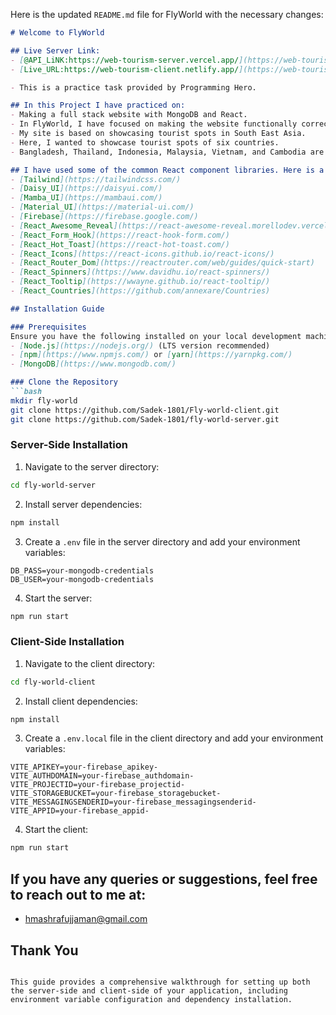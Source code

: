 Here is the updated `README.md` file for FlyWorld with the necessary changes:

```markdown
# Welcome to FlyWorld

## Live Server Link:
- [@API_LiNK:https://web-tourism-server.vercel.app/](https://web-tourism-server.vercel.app/)
- [Live_URL:https://web-tourism-client.netlify.app/](https://web-tourism-client.netlify.app/)

- This is a practice task provided by Programming Hero. 

## In this Project I have practiced on:
- Making a full stack website with MongoDB and React.
- In FlyWorld, I have focused on making the website functionally correct.
- My site is based on showcasing tourist spots in South East Asia.
- Here, I wanted to showcase tourist spots of six countries.
- Bangladesh, Thailand, Indonesia, Malaysia, Vietnam, and Cambodia are included in this website.

## I have used some of the common React component libraries. Here is a list of them:
- [Tailwind](https://tailwindcss.com/)
- [Daisy_UI](https://daisyui.com/)
- [Mamba_UI](https://mambaui.com/)
- [Material_UI](https://material-ui.com/)
- [Firebase](https://firebase.google.com/)
- [React_Awesome_Reveal](https://react-awesome-reveal.morellodev.vercel.app/)
- [React_Form_Hook](https://react-hook-form.com/)
- [React_Hot_Toast](https://react-hot-toast.com/)
- [React_Icons](https://react-icons.github.io/react-icons/)
- [React_Router_Dom](https://reactrouter.com/web/guides/quick-start)
- [React_Spinners](https://www.davidhu.io/react-spinners/)
- [React_Tooltip](https://wwayne.github.io/react-tooltip/)
- [React_Countries](https://github.com/annexare/Countries)

## Installation Guide

### Prerequisites
Ensure you have the following installed on your local development machine:
- [Node.js](https://nodejs.org/) (LTS version recommended)
- [npm](https://www.npmjs.com/) or [yarn](https://yarnpkg.com/)
- [MongoDB](https://www.mongodb.com/)

### Clone the Repository
```bash
mkdir fly-world
git clone https://github.com/Sadek-1801/Fly-world-client.git
git clone https://github.com/Sadek-1801/fly-world-server.git

```

### Server-Side Installation

1. Navigate to the server directory:
```bash
cd fly-world-server
```

2. Install server dependencies:
```bash
npm install
```

3. Create a `.env` file in the server directory and add your environment variables:
```plaintext
DB_PASS=your-mongodb-credentials
DB_USER=your-mongodb-credentials
```

4. Start the server:
```bash
npm run start
```

### Client-Side Installation

1. Navigate to the client directory:
```bash
cd fly-world-client
```

2. Install client dependencies:
```bash
npm install
```

3. Create a `.env.local` file in the client directory and add your environment variables:
```plaintext
VITE_APIKEY=your-firebase_apikey-
VITE_AUTHDOMAIN=your-firebase_authdomain-
VITE_PROJECTID=your-firebase_projectid-
VITE_STORAGEBUCKET=your-firebase_storagebucket-
VITE_MESSAGINGSENDERID=your-firebase_messagingsenderid-
VITE_APPID=your-firebase_appid-
```

4. Start the client:
```bash
npm run start
```

## If you have any queries or suggestions, feel free to reach out to me at:
- hmashrafujjaman@gmail.com

## Thank You
```

This guide provides a comprehensive walkthrough for setting up both the server-side and client-side of your application, including environment variable configuration and dependency installation.